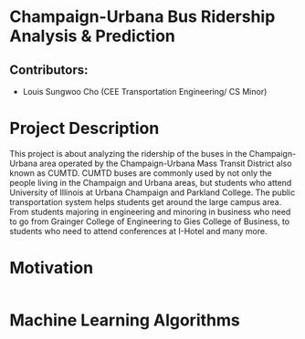 # Champaign-Urbana Bus Ridership Analysis & Prediction
## Contributors:
- Louis Sungwoo Cho (CEE Transportation Engineering/ CS Minor)



# Project Description


This project is about analyzing the ridership of the buses in the Champaign-Urbana area operated by the Champaign-Urbana Mass Transit District also known as CUMTD. CUMTD buses are commonly used by not only the people living in the Champaign and Urbana areas, but students who attend University of Illinois at Urbana Champaign and Parkland College. The public transportation system helps students get around the large campus area. From students majoring in engineering and minoring in business who need to go from Grainger College of Engineering to Gies College of Business, to students who need to attend conferences at I-Hotel and many more.  


# Motivation

```python

```

# Machine Learning Algorithms 

```python

```
